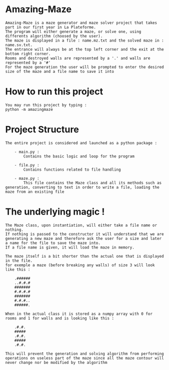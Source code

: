 # Amazing-Maze
    Amazing-Maze is a maze generator and maze solver project that takes part in our first year in La Plateforme.
    The program will either generate a maze, or solve one, using differents algorithm (choosed by the user).
    The maze is displayed in a file : name.mz.txt and the solved maze in : name.sv.txt.
    The entrance will always be at the top left corner and the exit at the bottom right corner.
    Rooms and destroyed walls are represented by a '.' and walls are represented by a '#'
    For the maze generation the user will be prompted to enter the desired size of the maze and a file name to save it into

# How to run this project
    You may run this project by typing :
    python -m amazingmaze

# Project Structure
    The entire project is considered and launched as a python package :

        - main.py :
            Contains the basic logic and loop for the program

        - file.py :
            Contains functions related to file handling

        - maze.py :
            This file contains the Maze class and all its methods such as generation, converting to text in order to write a file, loading the maze from an existing file

# The underlying magic !
    The Maze class, upon instantiation, will either take a file name or nothing.
    If nothing is passed to the constructor it will understand that we are generating a new maze and therefore ask the user for a size and later a name for the file to save the maze into.
    If a file name is given, it will load the maze in memory.

    The maze itself is a bit shorter than the actual one that is displayed in the file.
    for exemple a maze (before breaking any walls) of size 3 will look like this :

        .######
        ..#.#.#
        #######
        #.#.#.#
        #######
        #.#.#..
        ######.

    When in the actual class it is stored as a numpy array with 0 for rooms and 1 for walls and is looking like this :

        .#.#.
        #####
        .#.#.
        #####
        .#.#.

    This will prevent the generation and solving algorithm from performing operations on useless part of the maze since all the maze contour will never change nor be modified by the algorithm